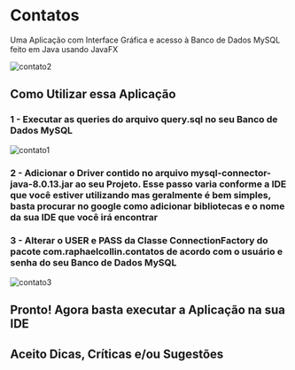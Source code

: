 # Contatos
Uma Aplicação com Interface Gráfica e acesso à Banco de Dados MySQL feito em Java usando JavaFX

![contato2](https://user-images.githubusercontent.com/44872660/51091344-c62b1900-1770-11e9-850f-fd6c25077ae3.png)

## Como Utilizar essa Aplicação

### 1 - Executar as queries do arquivo query.sql no seu Banco de Dados MySQL

![contato1](https://user-images.githubusercontent.com/44872660/51091348-d216db00-1770-11e9-9c39-d078ad3fba0e.png)

### 2 - Adicionar o Driver contido no arquivo mysql-connector-java-8.0.13.jar ao seu Projeto. Esse passo varia conforme a IDE que você estiver utilizando mas geralmente é bem simples, basta procurar no google como adicionar bibliotecas e o nome da sua IDE que você irá encontrar


### 3 - Alterar o USER e PASS da Classe ConnectionFactory do pacote com.raphaelcollin.contatos de acordo com o usuário e senha do seu Banco de Dados MySQL

![contato3](https://user-images.githubusercontent.com/44872660/51091350-d7742580-1770-11e9-9ec5-b2248edd4cca.png)

## Pronto! Agora basta executar a Aplicação na sua IDE


## Aceito Dicas, Críticas e/ou Sugestões
